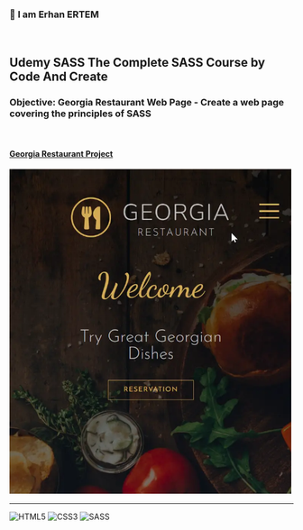 ### 👋 **I am Erhan ERTEM**

&emsp;

## Udemy SASS The Complete SASS Course by Code And Create

### **Objective:** Georgia Restaurant Web Page - Create a web page covering the principles of SASS

&emsp;

#### [Georgia Restaurant Project](https://georgiarestaurant-erhan-ertem.netlify.app/)

<img src="./screenshot.webp" width="500px"/>

---

![HTML5](https://img.shields.io/badge/HTML5-E34F26?style=square&logo=html5&logoColor=white)
![CSS3](https://img.shields.io/badge/CSS3-1572B6?style=square&logo=css3&logoColor=white)
![SASS](https://img.shields.io/badge/Sass-CC6699?style=square&logo=sass&logoColor=white)

